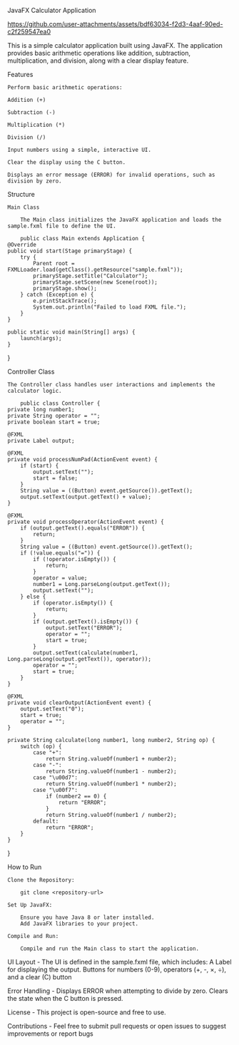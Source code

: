 JavaFX Calculator Application

https://github.com/user-attachments/assets/bdf63034-f2d3-4aaf-90ed-c2f259547ea0

This is a simple calculator application built using JavaFX. The application provides basic arithmetic operations like addition, subtraction, multiplication, and division, along with a clear display feature.

Features

    Perform basic arithmetic operations:

    Addition (+)

    Subtraction (-)

    Multiplication (*)

    Division (/)

    Input numbers using a simple, interactive UI.

    Clear the display using the C button.

    Displays an error message (ERROR) for invalid operations, such as division by zero.

Structure

    Main Class

        The Main class initializes the JavaFX application and loads the sample.fxml file to define the UI.

        public class Main extends Application {
    @Override
    public void start(Stage primaryStage) {
        try {
            Parent root = FXMLLoader.load(getClass().getResource("sample.fxml"));
            primaryStage.setTitle("Calculator");
            primaryStage.setScene(new Scene(root));
            primaryStage.show();
        } catch (Exception e) {
            e.printStackTrace();
            System.out.println("Failed to load FXML file.");
        }
    }

    public static void main(String[] args) {
        launch(args);
    }
}


Controller Class

    The Controller class handles user interactions and implements the calculator logic.

        public class Controller {
    private long number1;
    private String operator = "";
    private boolean start = true;

    @FXML
    private Label output;

    @FXML
    private void processNumPad(ActionEvent event) {
        if (start) {
            output.setText("");
            start = false;
        }
        String value = ((Button) event.getSource()).getText();
        output.setText(output.getText() + value);
    }

    @FXML
    private void processOperator(ActionEvent event) {
        if (output.getText().equals("ERROR")) {
            return;
        }
        String value = ((Button) event.getSource()).getText();
        if (!value.equals("=")) {
            if (!operator.isEmpty()) {
                return;
            }
            operator = value;
            number1 = Long.parseLong(output.getText());
            output.setText("");
        } else {
            if (operator.isEmpty()) {
                return;
            }
            if (output.getText().isEmpty()) {
                output.setText("ERROR");
                operator = "";
                start = true;
            }
            output.setText(calculate(number1, Long.parseLong(output.getText()), operator));
            operator = "";
            start = true;
        }
    }

    @FXML
    private void clearOutput(ActionEvent event) {
        output.setText("0");
        start = true;
        operator = "";
    }

    private String calculate(long number1, long number2, String op) {
        switch (op) {
            case "+":
                return String.valueOf(number1 + number2);
            case "-":
                return String.valueOf(number1 - number2);
            case "\u00d7":
                return String.valueOf(number1 * number2);
            case "\u00f7":
                if (number2 == 0) {
                    return "ERROR";
                }
                return String.valueOf(number1 / number2);
            default:
                return "ERROR";
        }
    }
}

How to Run

    Clone the Repository:
    
        git clone <repository-url>
        
    Set Up JavaFX:
    
        Ensure you have Java 8 or later installed.
        Add JavaFX libraries to your project.
        
    Compile and Run:
    
        Compile and run the Main class to start the application.
        
UI Layout - 
    The UI is defined in the sample.fxml file, which includes:
        A Label for displaying the output.
        Buttons for numbers (0-9), operators (+, -, ×, ÷), and a clear (C) button
        
Error Handling - 
    Displays ERROR when attempting to divide by zero.
    Clears the state when the C button is pressed.
    
License - 
    This project is open-source and free to use.
    
Contributions -
    Feel free to submit pull requests or open issues to suggest improvements or report bugs
